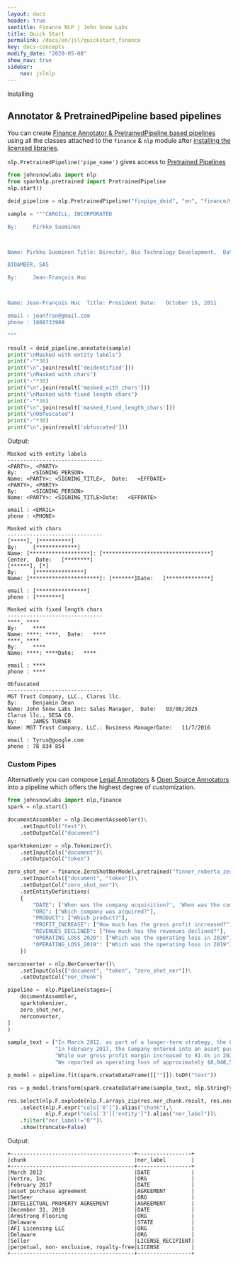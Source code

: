 ```yaml
---
layout: docs
header: true
seotitle: Finance NLP | John Snow Labs
title: Quick Start
permalink: /docs/en/jsl/quickstart_finance
key: docs-concepts
modify_date: "2020-05-08"
show_nav: true
sidebar:
    nav: jslnlp
---
```


<div class="main-docs" markdown="1"><div class="h3-box" markdown="1">
Installing 

## Annotator & PretrainedPipeline based pipelines
You can create [Finance Annotator & PretrainedPipeline based pipelines](https://nlp.johnsnowlabs.com/docs/en/jsl/concepts) using all the classes
attached to the `finance` & `nlp` module after [installing the licensed libraries](/docs/en/jsl/install_licensed_quick).


`nlp.PretrainedPipeline('pipe_name')` gives access to [Pretrained Pipelines](https://nlp.johnsnowlabs.com/models?type=pipeline)

```python
from johnsnowlabs import nlp
from sparknlp.pretrained import PretrainedPipeline
nlp.start()

deid_pipeline = nlp.PretrainedPipeline("finpipe_deid", "en", "finance/models")

sample = """CARGILL, INCORPORATED

By:     Pirkko Suominen



Name: Pirkko Suominen Title: Director, Bio Technology Development,  Date:   10/19/2011

BIOAMBER, SAS

By:     Jean-François Huc



Name: Jean-François Huc  Title: President Date:   October 15, 2011

email : jeanfran@gmail.com
phone : 1808733909 

"""

result = deid_pipeline.annotate(sample)
print("\nMasked with entity labels")
print("-"*30)
print("\n".join(result['deidentified']))
print("\nMasked with chars")
print("-"*30)
print("\n".join(result['masked_with_chars']))
print("\nMasked with fixed length chars")
print("-"*30)
print("\n".join(result['masked_fixed_length_chars']))
print("\nObfuscated")
print("-"*30)
print("\n".join(result['obfuscated']))
```
Output:

```shell
Masked with entity labels
------------------------------
<PARTY>, <PARTY>
By:     <SIGNING_PERSON>
Name: <PARTY>: <SIGNING_TITLE>,  Date:   <EFFDATE>
<PARTY>, <PARTY>
By:     <SIGNING_PERSON>
Name: <PARTY>: <SIGNING_TITLE>Date:   <EFFDATE>

email : <EMAIL>
phone : <PHONE>

Masked with chars
------------------------------
[*****], [**********]
By:     [*************]
Name: [*******************]: [**********************************]  Center,  Date:   [********]
[******], [*]
By:     [***************]
Name: [**********************]: [*******]Date:   [**************]

email : [****************]
phone : [********]

Masked with fixed length chars
------------------------------
****, ****
By:     ****
Name: ****: ****,  Date:   ****
****, ****
By:     ****
Name: ****: ****Date:   ****

email : ****
phone : ****

Obfuscated
------------------------------
MGT Trust Company, LLC., Clarus llc.
By:     Benjamin Dean
Name: John Snow Labs Inc: Sales Manager,  Date:   03/08/2025
Clarus llc., SESA CO.
By:     JAMES TURNER
Name: MGT Trust Company, LLC.: Business ManagerDate:   11/7/2016

email : Tyrus@google.com
phone : 78 834 854
```



### Custom Pipes
Alternatively you can compose [Legal Annotators](https://nlp.johnsnowlabs.com/docs/en/jsl/licensed_annotators) & [Open Source Annotators](https://nlp.johnsnowlabs.com/docs/en/jsl/annotators) into a pipeline which offers the highest degree of customization.

```python
from johnsnowlabs import nlp,finance
spark = nlp.start()

documentAssembler = nlp.DocumentAssembler()\
    .setInputCol("text")\
    .setOutputCol("document")

sparktokenizer = nlp.Tokenizer()\
    .setInputCols("document")\
    .setOutputCol("token")

zero_shot_ner = finance.ZeroShotNerModel.pretrained("finner_roberta_zeroshot", "en", "finance/models")\
    .setInputCols(["document", "token"])\
    .setOutputCol("zero_shot_ner")\
    .setEntityDefinitions(
    {
        "DATE": ['When was the company acquisition?', 'When was the company purchase agreement?'],
        "ORG": ["Which company was acquired?"],
        "PRODUCT": ["Which product?"],
        "PROFIT_INCREASE": ["How much has the gross profit increased?"],
        "REVENUES_DECLINED": ["How much has the revenues declined?"],
        "OPERATING_LOSS_2020": ["Which was the operating loss in 2020"],
        "OPERATING_LOSS_2019": ["Which was the operating loss in 2019"]
    })

nerconverter = nlp.NerConverter()\
    .setInputCols(["document", "token", "zero_shot_ner"])\
    .setOutputCol("ner_chunk")

pipeline =  nlp.Pipeline(stages=[
    documentAssembler,
    sparktokenizer,
    zero_shot_ner,
    nerconverter,
]
)

sample_text = ["In March 2012, as part of a longer-term strategy, the Company acquired Vertro, Inc., which owned and operated the ALOT product portfolio.",
               "In February 2017, the Company entered into an asset purchase agreement with NetSeer, Inc.",
               "While our gross profit margin increased to 81.4% in 2020 from 63.1% in 2019, our revenues declined approximately 27% in 2020 as compared to 2019."
               "We reported an operating loss of approximately $8,048,581 million in 2020 as compared to an operating loss of approximately $7,738,193 million in 2019."]

p_model = pipeline.fit(spark.createDataFrame([[""]]).toDF("text"))

res = p_model.transform(spark.createDataFrame(sample_text, nlp.StringType()).toDF("text"))

res.select(nlp.F.explode(nlp.F.arrays_zip(res.ner_chunk.result, res.ner_chunk.begin, res.ner_chunk.end, res.ner_chunk.metadata)).alias("cols"))\
    .select(nlp.F.expr("cols['0']").alias("chunk"),\
            nlp.F.expr("cols['3']['entity']").alias("ner_label"))\
    .filter("ner_label!='O'")\
    .show(truncate=False)

```
Output:

```shell
+---------------------------------------+-----------------+
|chunk                                  |ner_label        |
+---------------------------------------+-----------------+
|March 2012                             |DATE             |
|Vertro, Inc                            |ORG              |
|February 2017                          |DATE             |
|asset purchase agreement               |AGREEMENT        |
|NetSeer                                |ORG              |
|INTELLECTUAL PROPERTY AGREEMENT        |AGREEMENT        |
|December 31, 2018                      |DATE             |
|Armstrong Flooring                     |ORG              |
|Delaware                               |STATE            |
|AFI Licensing LLC                      |ORG              |
|Delaware                               |ORG              |
|Seller                                 |LICENSE_RECIPIENT|
|perpetual, non- exclusive, royalty-free|LICENSE          |
+---------------------------------------+-----------------+
```


[//]: # (</div><div class="h3-box" markdown="1">)



[//]: # ()
[//]: # ()
[//]: # (## Specify language for an action)

[//]: # ()
[//]: # ()
[//]: # (### Print all supported languages)

[//]: # ()
[//]: # ()
[//]: # (Any of these are partial NLU references which can be prefixed to a request to specify a language)

[//]: # ()
[//]: # ()
[//]: # (```python)

[//]: # ()
[//]: # (nlp.languages&#40;&#41;)

[//]: # ()
[//]: # (```)

[//]: # ()
[//]: # ()
[//]: # (</div><div class="h3-box" markdown="1">)

[//]: # ()
[//]: # ()
[//]: # (### Print every component for one specific language)

[//]: # ()
[//]: # ()
[//]: # (These are complete NLU references and can be passed to the nlp.load&#40;&#41; method right away)

[//]: # ()
[//]: # ()
[//]: # (```python)

[//]: # ()
[//]: # (# Print every German NLU component)

[//]: # ()
[//]: # (nlp.print_components&#40;lang='de'&#41;)

[//]: # ()
[//]: # (```)

[//]: # ()
[//]: # ()
[//]: # (</div><div class="h3-box" markdown="1">)

[//]: # ()
[//]: # ()
[//]: # (### Print every model for an action)

[//]: # ()
[//]: # ()
[//]: # (These are complete NLU references and can be passed to the nlp.load&#40;&#41; method right away)

[//]: # ()
[//]: # ()
[//]: # (```python)

[//]: # ()
[//]: # (# Print every lemmatizer for every language)

[//]: # ()
[//]: # (nlp.print_components&#40;action='lemma'&#41;)

[//]: # ()
[//]: # (```)

[//]: # ()
[//]: # ()
[//]: # (</div><div class="h3-box" markdown="1">)

[//]: # ()
[//]: # ()
[//]: # (### Print every model kind for an action and a language)

[//]: # ()
[//]: # ()
[//]: # (These are complete NLU references and can be passed to the nlp.load&#40;&#41; method right away)

[//]: # ()
[//]: # ()
[//]: # (```python)

[//]: # ()
[//]: # (# Print all english classifiers)

[//]: # ()
[//]: # (nlp.print_components&#40;lang='en', action='classify'&#41;)

[//]: # ()
[//]: # (```)

[//]: # ()
[//]: # ()
[//]: # (</div><div class="h3-box" markdown="1">)

[//]: # ()
[//]: # ()
[//]: # (### Print the entire NLU spellbook offering)

[//]: # ()
[//]: # ()
[//]: # (These are complete NLU references and can be passed to the nlp.load&#40;&#41; method right away)

[//]: # ()
[//]: # ()
[//]: # (```python)

[//]: # ()
[//]: # (nlp.print_components&#40;&#41;)

[//]: # ()
[//]: # (```)

</div></div>